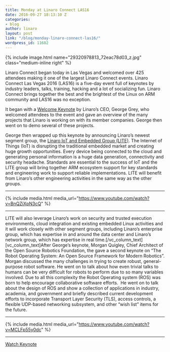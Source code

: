```yaml
---
title: Monday at Linaro Connect LAS16
date: 2016-09-27 18:13:10 Z
categories:
- blog
author: linaro
layout: post
link: "/blog/monday-linaro-connect-las16/"
wordpress_id: 11682
---
```


{% include image.html name="29320978813_72eac78d03_z.jpg" class="medium-inline right" %}

Linaro Connect began today in Las Vegas and welcomed over 425 attendees making it one of the largest Linaro Connect events. Linaro Connect Las Vegas 2016 (LAS16) is a five-day event full of keynotes by industry leaders, talks, training, hacking and a lot of socializing fun. Linaro Connect brings together the best and the brightest of the Linux on ARM community and LAS16 was no exception.

It began with a [Welcome Keynote](http://connect.linaro.org/resource/las16/las16-100k1/) by Linaro’s CEO, George Grey, who welcomed attendees to the event and gave an overview of the many projects that Linaro is working on with its member companies. George then went on to demo several of these projects.


George then wrapped up this keynote by announcing Linaro’s newest segment group, the [Linaro IoT and Embedded Group (LITE)](/news/linaro-announces-lite-collaborative-software-engineering-internet-things-iot/). The Internet of Things (IoT) is disrupting the traditional embedded market and creating huge growth opportunities. Every device being connected to the cloud and generating personal information is a huge data generation, connectivity and security headache. Standards are essential to the success of IoT and the LITE group will bring together ARM ecosystem support for key standards and engineering work to support reliable implementations. LITE will benefit from Linaro’s other engineering activities in the same way as the other groups.

* * *

{% include media.html media_url="https://www.youtube.com/watch?v=BnQZiXpN3cQ" %}

* * *

LITE will also leverage Linaro’s work on security and trusted execution environments, cloud integration and existing embedded Linux activities and it will work closely with other segment groups, including Linaro’s enterprise group, which has expertise in and around the data center and Linaro’s network group, which has expertise in real time.[/vc_column_text][vc_column_text]After George’s keynote, Morgan Quigley, Chief Architect of the Open Source Robotics Foundation, the gave a second keynote on “The Robot Operating System: An Open Source Framework for Modern Robotics”. Morgan discussed the many challenges in trying to create robust, general-purpose robot software. He went on to talk about how even trivial talks to humans can be very difficult for robots to perform due to so many variables involved. Due to all this complexity the Robot Operating system (ROS) was born to help encourage collaborative software efforts.  He went on to talk about the design of ROS and show a collection of applications in industry, academia, and government and briefly described current development efforts to incorporate Transport Layer Security (TLS), access controls, a flexible UDP-based networking subsystem, and other “wish list” items for the future.

* * *

{% include media.html media_url="https://www.youtube.com/watch?v=MCLFp55y0dc" %}

* * *
[Watch Keynote](https://www.youtube.com/watch?v=MCLFp55y0dc)